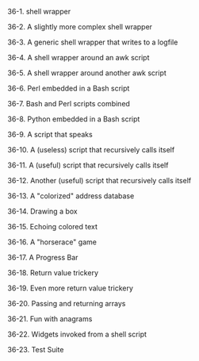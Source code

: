 36-1. shell wrapper

36-2. A slightly more complex shell wrapper

36-3. A generic shell wrapper that writes to a logfile

36-4. A shell wrapper around an awk script

36-5. A shell wrapper around another awk script

36-6. Perl embedded in a Bash script

36-7. Bash and Perl scripts combined

36-8. Python embedded in a Bash script

36-9. A script that speaks

36-10. A (useless) script that recursively calls itself

36-11. A (useful) script that recursively calls itself

36-12. Another (useful) script that recursively calls itself

36-13. A "colorized" address database

36-14. Drawing a box

36-15. Echoing colored text

36-16. A "horserace" game

36-17. A Progress Bar

36-18. Return value trickery

36-19. Even more return value trickery

36-20. Passing and returning arrays

36-21. Fun with anagrams

36-22. Widgets invoked from a shell script

36-23. Test Suite